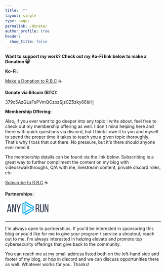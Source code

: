 ```yaml
---
title:  ""
layout: single
type: pages
permalink: /donate/
author_profile: true
header:
  show_title: false
---
```


**Want to support my work?  Check out my Ko-Fi link below to make a Donation 😸**

**Ko-Fi:**

[Make a Donation to R.B.C](https://ko-fi.com/g3tsyst3m) ☕

**Donate via Bitcoin (BTC):**

379c5AzGLaFsPVmQCzozSjzCZ5zky66bHj

**Membership Offering:**

Also, if you ever want to go deeper into any topic I write about, feel free to check out my membership offering as well.  I don't mind helping here and there with quick questions via discord, but I think I owe it to you and myself to spend the proper time it takes to teach you a given topic thoroughly.  That's why I toss that out there.  No pressure, but it's there should anyone ever need it.

The membership details can be found via the link below. Subscribing is a great way to further compliment the content on my blog with videos/walkthroughs, Q/A with me, livestream content, private discord roles, etc.

[Subscribe to R.B.C](https://ko-fi.com/g3tsyst3m/tiers) ☕

<script defer src="https://cdn.ko-fi.tools/v2/js/leaderboard.js"></script>
<div id="kofi-leaderboard-embed" data-leaderboard-id="C0C11GOS6W" data-leaderboard-name="RBC's Leaderboard" data-leaderboard-theme="default"></div>

**Partnerships:**

[![ANY.RUN](https://raw.githubusercontent.com/g3tsyst3m/g3tsyst3m.github.io/refs/heads/master/assets/images/anyrun.png)](https://any.run)


<hr>

I'm always open to partnerships.  If you'd be interested in sponsoring this blog or you'd like for me to give your program / service a shoutout, reach out to me.  I'm always interested in helping elevate and promote top cybersecurity offerings that give back to the community.  

You can reach me at my email address listed both on the left-hand side and footer of my blog, or hop in discord and we can discuss opportunities there as well.  Whatever works for you.  Thanks!
